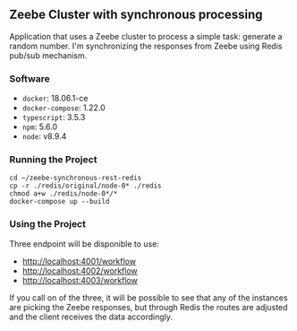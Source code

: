 ## Zeebe Cluster with synchronous processing
Application that uses a Zeebe cluster to process a simple task: generate a random number. I'm synchronizing the responses from Zeebe using Redis pub/sub mechanism.

### Software

- `docker`: 18.06.1-ce
- `docker-compose`: 1.22.0
- `typescript`: 3.5.3
- `npm`: 5.6.0
- `node`: v8.9.4

### Running the Project

```
cd ~/zeebe-synchronous-rest-redis
cp -r ./redis/original/node-0* ./redis
chmod a+w ./redis/node-0*/*
docker-compose up --build
```

### Using the Project
Three endpoint will be disponible to use:

- [http://localhost:4001/workflow](http://localhost:4001/workflow)
- [http://localhost:4002/workflow](http://localhost:4002/workflow)
- [http://localhost:4003/workflow](http://localhost:4003/workflow)

If you call on of the three, it will be possible to see that any of the instances are picking the Zeebe responses, but through Redis the routes are adjusted and the client receives the data accordingly.
